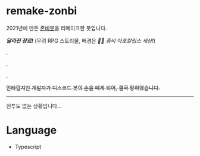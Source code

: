 # remake-zonbi

2021년에 만든 [존비봇](https://github.com/turtle85917/zonbiebot)을 리메이크한 봇입니다.

***달라진 장르!*** (무려 RPG 스토리물, 배경은 *🧟‍♂️ 좀비 아포칼립스 세상!*)

.

.

.

~~안타깝지만 개발자가 디스코드 봇의 손을 떼게 되어, 결국 망하였습니다.~~

***
전투도 없는 상황입니다...

# Language
- Typescript